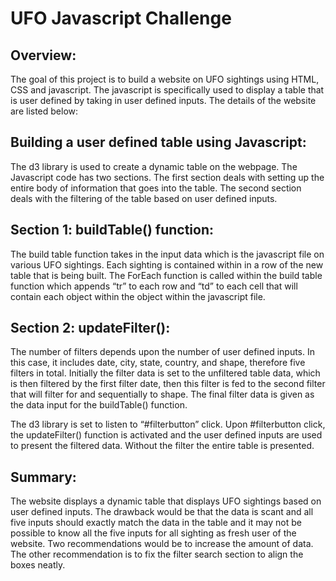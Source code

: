 # **UFO Javascript Challenge**

## **Overview:**

The goal of this project is to build a website on UFO sightings using HTML, CSS and javascript. The javascript is specifically used to display a table that is user defined by taking in user defined inputs. The details of the website are listed below:

## **Building a user defined table using Javascript:**

The d3 library is used to create a dynamic table on the webpage. The Javascript code has two sections. The first section deals with setting up the entire body of information that goes into the table. The second section deals with the filtering of the table based on user defined inputs.

## **Section 1: buildTable() function:**
The build table function takes in the input data which is the javascript file on various UFO sightings. Each sighting is contained within in a row of the new table that is being built. The ForEach function is called within the build table function which appends “tr” to each row and “td” to each cell that will contain each object within the object within the javascript file. 

## **Section 2: updateFilter():**
The number of filters depends upon the number of user defined inputs. In this case, it includes date, city, state, country, and shape, therefore five filters in total. Initially the filter data is set to the unfiltered table data, which is then filtered by the first filter date, then this filter is fed to the second filter that will filter for and sequentially to shape. The final filter data is given as the data input for the buildTable() function.

The d3 library is set to listen to “#filterbutton” click. Upon #filterbutton click, the updateFilter() function is activated and the user defined inputs are used to present the filtered data. Without the filter the entire table is presented. 

## **Summary:**
The website displays a dynamic table that displays UFO sightings based on user defined inputs. The drawback would be that the data is scant and all five inputs should exactly match the data in the table and it may not be possible to know all the five inputs for all sighting as fresh user of the website. Two recommendations would be to increase the amount of data. The other recommendation is to fix the filter search section to align the boxes neatly.  
